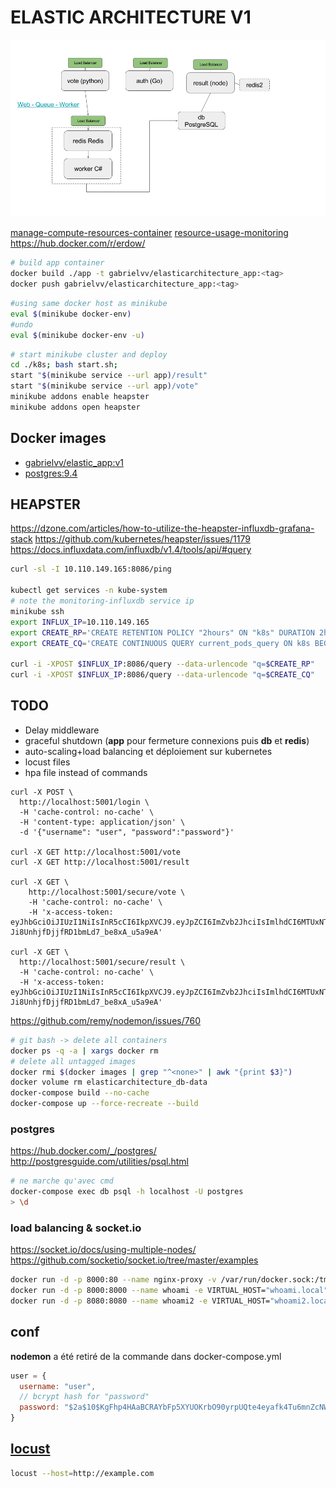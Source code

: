 # ELASTIC ARCHITECTURE V1

![architecture](architecture.png)

[manage-compute-resources-container](https://kubernetes.io/docs/concepts/configuration/manage-compute-resources-container/)
[resource-usage-monitoring](https://kubernetes.io/docs/tasks/debug-application-cluster/resource-usage-monitoring/)
https://hub.docker.com/r/erdow/

```sh
# build app container
docker build ./app -t gabrielvv/elasticarchitecture_app:<tag>
docker push gabrielvv/elasticarchitecture_app:<tag>
```

```sh
#using same docker host as minikube
eval $(minikube docker-env)
#undo
eval $(minikube docker-env -u)
```

```sh
# start minikube cluster and deploy
cd ./k8s; bash start.sh;
start "$(minikube service --url app)/result"
start "$(minikube service --url app)/vote"
minikube addons enable heapster
minikube addons open heapster
```

## Docker images
* [gabrielvv/elastic_app:v1](https://hub.docker.com/r/gabrielvv/elastic_app)
* [postgres:9.4](https://hub.docker.com/_/postgres/)

## HEAPSTER

https://dzone.com/articles/how-to-utilize-the-heapster-influxdb-grafana-stack
https://github.com/kubernetes/heapster/issues/1179
https://docs.influxdata.com/influxdb/v1.4/tools/api/#query

```sh
curl -sl -I 10.110.149.165:8086/ping

kubectl get services -n kube-system
# note the monitoring-influxdb service ip
minikube ssh
export INFLUX_IP=10.110.149.165
export CREATE_RP='CREATE RETENTION POLICY "2hours" ON "k8s" DURATION 2h REPLICATION 1'
export CREATE_CQ='CREATE CONTINUOUS QUERY current_pods_query ON k8s BEGIN SELECT max(value) AS value INTO k8s."2hours".current_pods FROM k8s."default".uptime WHERE type = "pod" GROUP BY time(5m), namespace_name, nodename, pod_name END'

curl -i -XPOST $INFLUX_IP:8086/query --data-urlencode "q=$CREATE_RP"
curl -i -XPOST $INFLUX_IP:8086/query --data-urlencode "q=$CREATE_CQ"
```

## TODO

* Delay middleware
* graceful shutdown (**app** pour fermeture connexions puis **db** et **redis**)
* auto-scaling+load balancing et déploiement sur kubernetes
* locust files
* hpa file instead of commands

```
curl -X POST \
  http://localhost:5001/login \
  -H 'cache-control: no-cache' \
  -H 'content-type: application/json' \
  -d '{"username": "user", "password":"password"}'

curl -X GET http://localhost:5001/vote
curl -X GET http://localhost:5001/result

curl -X GET \
    http://localhost:5001/secure/vote \
    -H 'cache-control: no-cache' \
    -H 'x-access-token: eyJhbGciOiJIUzI1NiIsInR5cCI6IkpXVCJ9.eyJpZCI6ImZvb2JhciIsImlhdCI6MTUxNTQzNzgyMCwiZXhwIjoxNTE1NTI0MjIwfQ.BBp7kphEb-Ji8UnhjfDjjfRD1bmLd7_be8xA_u5a9eA'

curl -X GET \
  http://localhost:5001/secure/result \
  -H 'cache-control: no-cache' \
  -H 'x-access-token: eyJhbGciOiJIUzI1NiIsInR5cCI6IkpXVCJ9.eyJpZCI6ImZvb2JhciIsImlhdCI6MTUxNTQzNzgyMCwiZXhwIjoxNTE1NTI0MjIwfQ.BBp7kphEb-Ji8UnhjfDjjfRD1bmLd7_be8xA_u5a9eA'
```

https://github.com/remy/nodemon/issues/760
```sh
# git bash -> delete all containers
docker ps -q -a | xargs docker rm
# delete all untagged images
docker rmi $(docker images | grep "^<none>" | awk "{print $3}")
docker volume rm elasticarchitecture_db-data
docker-compose build --no-cache
docker-compose up --force-recreate --build
```

### postgres
https://hub.docker.com/_/postgres/  
http://postgresguide.com/utilities/psql.html
```sh
# ne marche qu'avec cmd
docker-compose exec db psql -h localhost -U postgres
> \d
```

### load balancing & socket.io

https://socket.io/docs/using-multiple-nodes/
https://github.com/socketio/socket.io/tree/master/examples

```sh
docker run -d -p 8000:80 --name nginx-proxy -v /var/run/docker.sock:/tmp/docker.sock:ro jwilder/nginx-proxy
docker run -d -p 8000:8000 --name whoami -e VIRTUAL_HOST="whoami.local" -t jwilder/whoami
docker run -d -p 8080:8080 --name whoami2 -e VIRTUAL_HOST="whoami2.local" -t jwilder/whoami
```

## conf

**nodemon** a été retiré de la commande dans docker-compose.yml

```js
user = {
  username: "user",
  // bcrypt hash for "password"
  password: "$2a$10$KgFhp4HAaBCRAYbFp5XYUOKrbO90yrpUQte4eyafk4Tu6mnZcNWiK",
}
```

## [locust](https://docs.locust.io/en/latest/index.html)

```sh
locust --host=http://example.com
```
